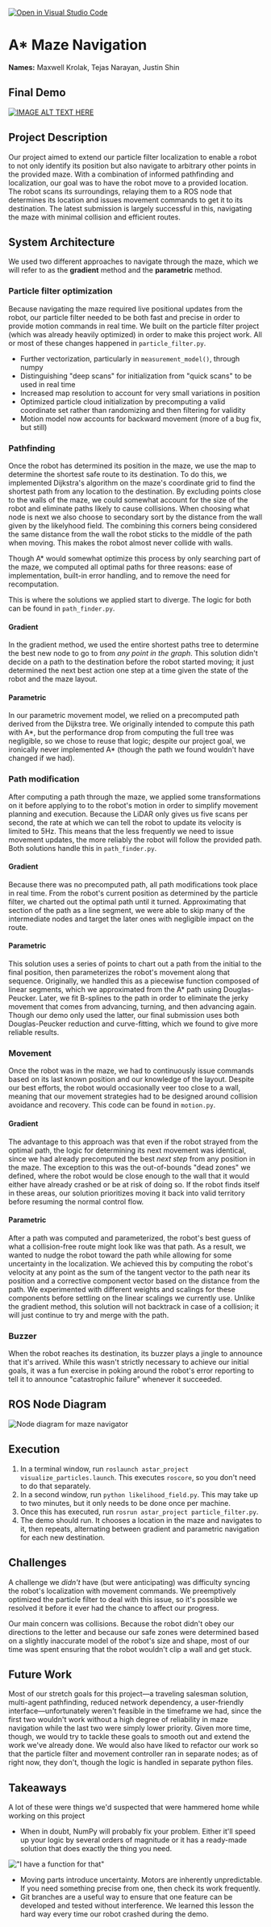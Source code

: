 [![Open in Visual Studio Code](https://classroom.github.com/assets/open-in-vscode-718a45dd9cf7e7f842a935f5ebbe5719a5e09af4491e668f4dbf3b35d5cca122.svg)](https://classroom.github.com/online_ide?assignment_repo_id=12356467&assignment_repo_type=AssignmentRepo)

# A* Maze Navigation

**Names:** Maxwell Krolak, Tejas Narayan, Justin Shin

## Final Demo
[![IMAGE ALT TEXT HERE](https://img.youtube.com/vi/B5BZBIlFFdI/0.jpg)](https://www.youtube.com/watch?v=B5BZBIlFFdI)

## Project Description

Our project aimed to extend our particle filter localization to enable a robot
to not only identify its position but also navigate to arbitrary other points in
the provided maze. With a combination of informed pathfinding and localization,
our goal was to have the robot move to a provided location. The robot scans its
surroundings, relaying them to a ROS node that determines its location and
issues movement commands to get it to its destination. The latest submission is
largely successful in this, navigating the maze with minimal collision and
efficient routes.

## System Architecture

We used two different approaches to navigate through the maze, which we will
refer to as the **gradient** method and the
**parametric** method.

### Particle filter optimization

Because navigating the maze required live positional updates from the robot, our
particle filter needed to be both fast and precise in order to provide motion
commands in real time. We built on the particle filter project (which was
already heavily optimized) in order to make this project work. All or most of
these changes happened in `particle_filter.py`.

- Further vectorization, particularly in `measurement_model()`, through numpy
- Distinguishing "deep scans" for initialization from "quick scans" to be
used in real time
- Increased map resolution to account for very small variations in position
- Optimized particle cloud initialization by precomputing a valid
coordinate set rather than randomizing and then filtering for validity
- Motion model now accounts for backward movement (more of a bug fix, but
still)

### Pathfinding

Once the robot has determined its position in the maze, we use the map to
determine the shortest safe route to its destination. To do this, we implemented
Dijkstra's algorithm on the maze's coordinate grid to find the shortest path
from any location to the destination. By excluding points close to the walls of
the maze, we could somewhat account for the size of the robot and eliminate
paths likely to cause collisions. When choosing what node is next we also choose to 
secondary sort by the distance from the wall given by the likelyhood field. The combining
this corners being considered the same distance from the wall the robot sticks to the
middle of the path when moving. This makes the robot almost never collide with
walls.

Though A* would somewhat optimize this process by only searching part of the
maze, we computed all optimal paths for three reasons: ease of implementation,
built-in error handling, and to remove the need for recomputation.

This is where the solutions we applied start to diverge. The logic for both can
be found in `path_finder.py`.

#### Gradient

In the gradient method, we used the entire shortest paths tree to determine the
best new node to go to from *any point in the graph*. This solution didn't
decide on a path to the destination before the robot started moving; it just
determined the next best action one step at a time given the state of the robot
and the maze layout.

#### Parametric

In our parametric movement model, we relied on a precomputed path derived from
the Dijkstra tree. We originally intended to compute this path with A*, but the
performance drop from computing the full tree was negligible, so we chose to
reuse that logic; despite our project goal, we ironically never implemented A*
(though the path we found wouldn't have changed if we had).

### Path modification

After computing a path through the maze, we applied some transformations on it
before applying to to the robot's motion in order to simplify movement planning
and execution. Because the LiDAR only gives us five scans per second, the rate
at which we can tell the robot to update its velocity is limited to 5Hz. This
means that the less frequently we need to issue movement updates, the more
reliably the robot will follow the provided path. Both solutions handle this
in `path_finder.py`.

#### Gradient

Because there was no precomputed path, all path modifications took place in real
time. From the robot's current position as determined by the particle filter,
we charted out the optimal path until it turned. Approximating that section of
the path as a line segment, we were able to skip many of the intermediate nodes
and target the later ones with negligible impact on the route.

#### Parametric

This solution uses a series of points to chart out a path from the initial to
the final position, then parameterizes the robot's movement along that sequence.
Originally, we handled this as a piecewise function composed of linear segments,
which we approximated from the A* path using Douglas-Peucker. Later, we fit
B-splines to the path in order to eliminate the jerky movement that comes from
advancing, turning, and then advancing again. Though our demo only used the
latter, our final submission uses both Douglas-Peucker reduction and
curve-fitting, which we found to give more reliable results.

### Movement

Once the robot was in the maze, we had to continuously issue commands based on
its last known position and our knowledge of the layout. Despite our best
efforts, the robot would occasionally veer too close to a wall, meaning that our
movement strategies had to be designed around collision avoidance and recovery.
This code can be found in `motion.py`.

#### Gradient

The advantage to this approach was that even if the robot strayed from the
optimal path, the logic for determining its next movement was identical, since
we had already precomputed the best *next step* from any position in the maze.
The exception to this was the out-of-bounds "dead zones" we defined, where the
robot would be close enough to the wall that it would either have already
crashed or be at risk of doing so. If the robot finds itself in these areas,
our solution prioritizes moving it back into valid territory before resuming the
normal control flow.

#### Parametric

After a path was computed and parameterized, the robot's best guess of what a
collision-free route might look like was that path. As a result, we wanted to
nudge the robot toward the path while allowing for some uncertainty in the
localization. We achieved this by computing the robot's velocity at any point as 
the sum of the tangent vector to the path near its position and a corrective
component vector based on the distance from the path. We experimented with
different weights and scalings for these components before settling on the
linear scalings we currently use. Unlike the gradient method, this solution
will not backtrack in case of a collision; it will just continue to try and
merge with the path.

### Buzzer

When the robot reaches its destination, its buzzer plays a jingle to announce
that it's arrived. While this wasn't strictly necessary to achieve our initial
goals, it was a fun exercise in poking around the robot's error reporting to
tell it to announce "catastrophic failure" whenever it succeeded.

## ROS Node Diagram

![Node diagram for maze navigator](assets/node_diagram.jpg)

## Execution

1. In a terminal window, run `roslaunch astar_project visualize_particles.launch`.
This executes `roscore`, so you don't need to do that separately.
2. In a second window, run `python likelihood_field.py`. This may take up to two
minutes, but it only needs to be done once per machine.
3. Once this has executed, run `rosrun astar_project particle_filter.py`.
4. The demo should run. It chooses a location in the maze and navigates to it,
then repeats, alternating between gradient and parametric navigation for each
new destination.

## Challenges

A challenge we *didn't* have (but were anticipating) was difficulty syncing the
robot's localization with movement commands. We preemptively optimized the
particle filter to deal with this issue, so it's possible we resolved it before
it ever had the chance to affect our progress.

Our main concern was collisions. Because the robot didn't obey our directions to
the letter and because our safe zones were determined based on a slightly
inaccurate model of the robot's size and shape, most of our time was spent
ensuring that the robot wouldn't clip a wall and get stuck.

## Future Work

Most of our stretch goals for this project—a traveling salesman solution,
multi-agent pathfinding, reduced network dependency, a user-friendly
interface—unfortunately weren't feasible in the timeframe we had, since the
first two wouldn't work without a high degree of reliability in maze navigation
while the last two were simply lower priority. Given more time, though, we would
try to tackle these goals to smooth out and extend the work we've already done.
We would also have liked to refactor our work so that the particle filter and
movement controller ran in separate nodes; as of right now, they don't, though
the logic is handled in separate python files.

## Takeaways

A lot of these were things we'd suspected that were hammered home while working
on this project

- When in doubt, NumPy will probably fix your problem. Either it'll speed up
your logic by several orders of magnitude or it has a ready-made solution that
does exactly the thing you need.

!["I have a function for that"](https://media.giphy.com/media/Qx5BmbWmAQGeU0b0LV/giphy.gif)

- Moving parts introduce uncertainty. Motors are inherently unpredictable. If
you need something precise from one, then check its work frequently.
- Git branches are a useful way to ensure that one feature can be developed and
tested without interference. We learned this lesson the hard way every time our
robot crashed during the demo.
